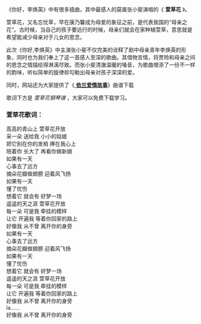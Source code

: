 

《你好，李焕英》中有很多插曲，其中最感人的莫属张小斐演唱的《 **萱草花** 》。

萱草花，又名忘忧草，早在康乃馨成为母爱的象征之前，是代表我国的“母亲之花”。古时候，当自己的孩子要远行的时候，母亲们就会在家种植萱草，意思就是希望能减少母亲对于儿女的思念。

此次《你好,李焕英》中主演张小斐不仅完美的诠释了剧中母亲青年李焕英的形象，同时也为我们奉上了这一首感人至深的歌曲。其借物言情，将贾玲和母亲之间的思念之情描绘得淋漓尽致。而张小斐清澈温暖的嗓音，为歌曲增添了一份不一样的韵味，听似简单的旋律却勾勒出母亲对孩子深深的爱。

同时，网站还为大家提供了《[ **依兰爱情故事**](Music-12727-依兰爱情故事-你好李焕英ED-老妹儿啊你等会儿啊.html
"依兰爱情故事")》曲谱下载

歌词下方是 _萱草花钢琴谱_ ，大家可以免费下载学习。

### 萱草花歌词：

高高的青山上 萱草花开放  
采一朵 送给我 小小的姑娘  
把它别在你的发梢 捧在我心上  
陪着你 长大了 再看你做新娘  
如果有一天  
心事去了远方  
摘朵花瓣做翅膀 迎着风飞扬  
如果有一天  
懂了忧伤  
想着它 就会有 好梦一场  
遥遥的天之涯 萱草花开放  
每一朵 可是我 牵挂的模样  
让它 开遍我 等着你回家的路上  
好像我 从不曾 离开你的身旁  
如果有一天  
心事去了远方  
摘朵花瓣做翅膀 迎着风飞扬  
如果有一天  
懂了忧伤  
想着它 就会有 好梦一场  
遥遥的天之涯 萱草花开放  
每一朵 可是我 牵挂的模样  
让它 开遍我 等着你回家的路上  
好像我 从不曾 离开你的身旁  
la......  
好像我 从不曾 离开你的身旁

